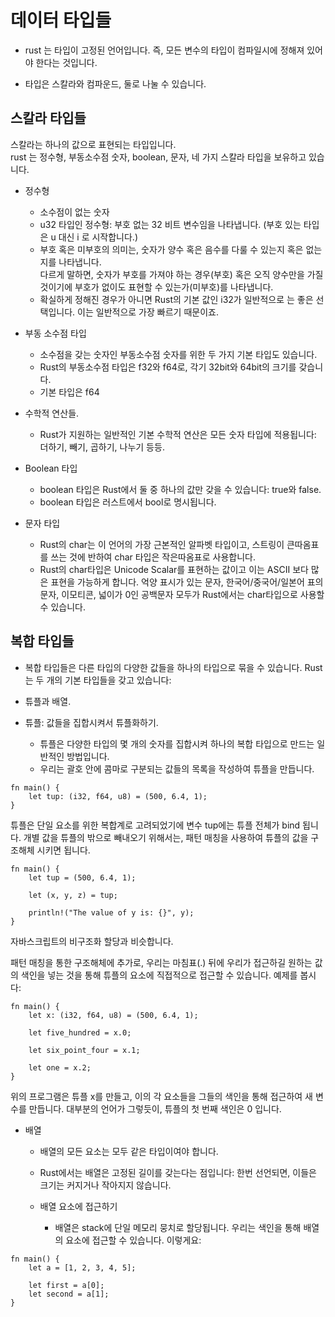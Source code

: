 # 데이터 타입들

- rust 는 타입이 고정된 언어입니다.
  즉, 모든 변수의 타입이 컴파일시에 정해져 있어야 한다는 것입니다.

- 타입은 스칼라와 컴파운드, 둘로 나눌 수 있습니다.

## 스칼라 타입들

스칼라는 하나의 값으로 표현되는 타입입니다.  
rust 는 정수형, 부동소수점 숫자, boolean, 문자, 네 가지 스칼라 타입을 보유하고 있습니다.

- 정수형

  - 소수점이 없는 숫자
  - u32 타입인 정수형: 부호 없는 32 비트 변수임을 나타냅니다. (부호 있는 타입은 u 대신 i 로 시작합니다.)
  - 부호 혹은 미부호의 의미는, 숫자가 양수 혹은 음수를 다룰 수 있는지 혹은 없는지를 나타냅니다.  
    다르게 말하면, 숫자가 부호를 가져야 하는 경우(부호) 혹은 오직 양수만을 가질 것이기에 부호가 없이도 표현할 수 있는가(미부호)를 나타냅니다.
  - 확실하게 정해진 경우가 아니면 Rust의 기본 값인 i32가 일반적으로 는 좋은 선택입니다. 이는 일반적으로 가장 빠르기 때문이죠.

- 부동 소수점 타입

  - 소수점을 갖는 숫자인 부동소수점 숫자를 위한 두 가지 기본 타입도 있습니다.
  - Rust의 부동소수점 타입은 f32와 f64로, 각기 32bit와 64bit의 크기를 갖습니다.
  - 기본 타입은 f64

- 수학적 연산들.

  - Rust가 지원하는 일반적인 기본 수학적 연산은 모든 숫자 타입에 적용됩니다: 더하기, 빼기, 곱하기, 나누기 등등.

- Boolean 타입

  - boolean 타입은 Rust에서 둘 중 하나의 값만 갖을 수 있습니다: true와 false.
  - boolean 타입은 러스트에서 bool로 명시됩니다.

- 문자 타입

  - Rust의 char는 이 언어의 가장 근본적인 알파벳 타입이고, 스트링이 큰따옴표를 쓰는 것에 반하여 char 타입은 작은따옴표로 사용합니다.
  - Rust의 char타입은 Unicode Scalar를 표현하는 값이고 이는 ASCII 보다 많은 표현을 가능하게 합니다. 억양 표시가 있는 문자, 한국어/중국어/일본어 표의 문자, 이모티콘, 넓이가 0인 공백문자 모두가 Rust에서는 char타입으로 사용할 수 있습니다.

## 복합 타입들

- 복합 타입들은 다른 타입의 다양한 값들을 하나의 타입으로 묶을 수 있습니다. Rust는 두 개의 기본 타입들을 갖고 있습니다:
- 튜플과 배열.

- 튜플: 값들을 집합시켜서 튜플화하기.
  - 튜플은 다양한 타입의 몇 개의 숫자를 집합시켜 하나의 복합 타입으로 만드는 일반적인 방법입니다.
  - 우리는 괄호 안에 콤마로 구분되는 값들의 목록을 작성하여 튜플을 만듭니다.

```
fn main() {
    let tup: (i32, f64, u8) = (500, 6.4, 1);
}
```

튜플은 단일 요소를 위한 복합계로 고려되었기에 변수 tup에는 튜플 전체가 bind 됩니다. 개별 값을 튜플의 밖으로 빼내오기 위해서는, 패턴 매칭을 사용하여 튜플의 값을 구조해체 시키면 됩니다.

```
fn main() {
    let tup = (500, 6.4, 1);

    let (x, y, z) = tup;

    println!("The value of y is: {}", y);
}
```

자바스크립트의 비구조화 할당과 비슷합니다.

패턴 매칭을 통한 구조해체에 추가로, 우리는 마침표(.) 뒤에 우리가 접근하길 원하는 값의 색인을 넣는 것을 통해 튜플의 요소에 직접적으로 접근할 수 있습니다. 예제를 봅시다:

```
fn main() {
    let x: (i32, f64, u8) = (500, 6.4, 1);

    let five_hundred = x.0;

    let six_point_four = x.1;

    let one = x.2;
}
```

위의 프로그램은 튜플 x를 만들고, 이의 각 요소들을 그들의 색인을 통해 접근하여 새 변수를 만듭니다. 대부분의 언어가 그렇듯이, 튜플의 첫 번째 색인은 0 입니다.

- 배열

  - 배열의 모든 요소는 모두 같은 타입이여야 합니다.
  - Rust에서는 배열은 고정된 길이를 갖는다는 점입니다: 한번 선언되면, 이들은 크기는 커지거나 작아지지 않습니다.

  - 배열 요소에 접근하기
    - 배열은 stack에 단일 메모리 뭉치로 할당됩니다. 우리는 색인을 통해 배열의 요소에 접근할 수 있습니다. 이렇게요:

```
fn main() {
    let a = [1, 2, 3, 4, 5];

    let first = a[0];
    let second = a[1];
}
```
